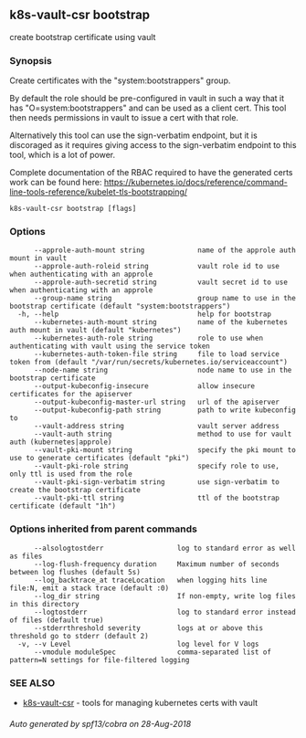 ## k8s-vault-csr bootstrap

create bootstrap certificate using vault

### Synopsis

Create certificates with the "system:bootstrappers" group.

  By default the role should be pre-configured in vault in such a way that it has 
  "O=system:bootstrappers" and can be used as a client cert. This tool then needs 
  permissions in vault to issue a cert with that role.

  Alternatively this tool can use the sign-verbatim endpoint, but it is 
  discoraged as it requires giving access to the sign-verbatim endpoint to this 
  tool, which is a lot of power.

  Complete documentation of the RBAC required to have the generated certs work 
  can be found here:
  https://kubernetes.io/docs/reference/command-line-tools-reference/kubelet-tls-bootstrapping/

```
k8s-vault-csr bootstrap [flags]
```

### Options

```
      --approle-auth-mount string             name of the approle auth mount in vault
      --approle-auth-roleid string            vault role id to use when authenticating with an approle
      --approle-auth-secretid string          vault secret id to use when authenticating with an approle
      --group-name string                     group name to use in the bootstrap certificate (default "system:bootstrappers")
  -h, --help                                  help for bootstrap
      --kubernetes-auth-mount string          name of the kubernetes auth mount in vault (default "kubernetes")
      --kubernetes-auth-role string           role to use when authenticating with vault using the service token
      --kubernetes-auth-token-file string     file to load service token from (default "/var/run/secrets/kubernetes.io/serviceaccount")
      --node-name string                      node name to use in the bootstrap certificate
      --output-kubeconfig-insecure            allow insecure certificates for the apiserver
      --output-kubeconfig-master-url string   url of the apiserver
      --output-kubeconfig-path string         path to write kubeconfig to
      --vault-address string                  vault server address
      --vault-auth string                     method to use for vault auth (kubernetes|approle)
      --vault-pki-mount string                specify the pki mount to use to generate certificates (default "pki")
      --vault-pki-role string                 specify role to use, only ttl is used from the role
      --vault-pki-sign-verbatim string        use sign-verbatim to create the bootstrap certificate
      --vault-pki-ttl string                  ttl of the bootstrap certificate (default "1h")
```

### Options inherited from parent commands

```
      --alsologtostderr                  log to standard error as well as files
      --log-flush-frequency duration     Maximum number of seconds between log flushes (default 5s)
      --log_backtrace_at traceLocation   when logging hits line file:N, emit a stack trace (default :0)
      --log_dir string                   If non-empty, write log files in this directory
      --logtostderr                      log to standard error instead of files (default true)
      --stderrthreshold severity         logs at or above this threshold go to stderr (default 2)
  -v, --v Level                          log level for V logs
      --vmodule moduleSpec               comma-separated list of pattern=N settings for file-filtered logging
```

### SEE ALSO

* [k8s-vault-csr](k8s-vault-csr.md)	 - tools for managing kubernetes certs with vault

###### Auto generated by spf13/cobra on 28-Aug-2018
